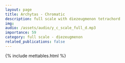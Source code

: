 ```yaml
---
layout: page
title: Archytas - Chromatic
description: full scale with diezeugmenon tetrachord
img: 
audio: /assets/audio/y_c_scale_full_d.mp3
importance: 59
category: full scale - diezeugmenon
related_publications: false
--- 
```

{% include mettables.html %}